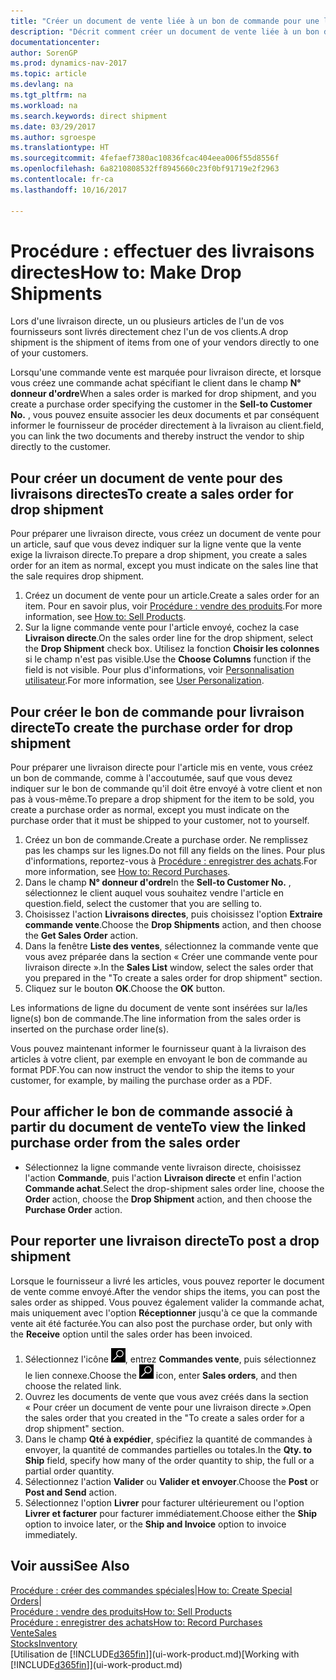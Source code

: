 ```yaml
---
title: "Créer un document de vente liée à un bon de commande pour une livraison directe"
description: "Décrit comment créer un document de vente liée à un bon de commande pour permettre la livraison directe du fournisseur au client."
documentationcenter: 
author: SorenGP
ms.prod: dynamics-nav-2017
ms.topic: article
ms.devlang: na
ms.tgt_pltfrm: na
ms.workload: na
ms.search.keywords: direct shipment
ms.date: 03/29/2017
ms.author: sgroespe
ms.translationtype: HT
ms.sourcegitcommit: 4fefaef7380ac10836fcac404eea006f55d8556f
ms.openlocfilehash: 6a8210808532ff8945660c23f0bf91719e2f2963
ms.contentlocale: fr-ca
ms.lasthandoff: 10/16/2017

---
```

# <a name="how-to-make-drop-shipments"></a><span data-ttu-id="239ea-103">Procédure : effectuer des livraisons directes</span><span class="sxs-lookup"><span data-stu-id="239ea-103">How to: Make Drop Shipments</span></span>
<span data-ttu-id="239ea-104">Lors d'une livraison directe, un ou plusieurs articles de l'un de vos fournisseurs sont livrés directement chez l'un de vos clients.</span><span class="sxs-lookup"><span data-stu-id="239ea-104">A drop shipment is the shipment of items from one of your vendors directly to one of your customers.</span></span>

<span data-ttu-id="239ea-105">Lorsqu'une commande vente est marquée pour livraison directe, et lorsque vous créez une commande achat spécifiant le client dans le champ **N° donneur d'ordre**</span><span class="sxs-lookup"><span data-stu-id="239ea-105">When a sales order is marked for drop shipment, and you create a purchase order specifying the customer in the **Sell-to Customer No.**</span></span> <span data-ttu-id="239ea-106">, vous pouvez ensuite associer les deux documents et par conséquent informer le fournisseur de procéder directement à la livraison au client.</span><span class="sxs-lookup"><span data-stu-id="239ea-106">field, you can link the two documents and thereby instruct the vendor to ship directly to the customer.</span></span>

## <a name="to-create-a-sales-order-for-drop-shipment"></a><span data-ttu-id="239ea-107">Pour créer un document de vente pour des livraisons directes</span><span class="sxs-lookup"><span data-stu-id="239ea-107">To create a sales order for drop shipment</span></span>
<span data-ttu-id="239ea-108">Pour préparer une livraison directe, vous créez un document de vente pour un article, sauf que vous devez indiquer sur la ligne vente que la vente exige la livraison directe.</span><span class="sxs-lookup"><span data-stu-id="239ea-108">To prepare a drop shipment, you create a sales order for an item as normal, except you must indicate on the sales line that the sale requires drop shipment.</span></span>

1. <span data-ttu-id="239ea-109">Créez un document de vente pour un article.</span><span class="sxs-lookup"><span data-stu-id="239ea-109">Create a sales order for an item.</span></span> <span data-ttu-id="239ea-110">Pour en savoir plus, voir [Procédure : vendre des produits](sales-how-sell-products.md).</span><span class="sxs-lookup"><span data-stu-id="239ea-110">For more information, see [How to: Sell Products](sales-how-sell-products.md).</span></span>
2. <span data-ttu-id="239ea-111">Sur la ligne commande vente pour l'article envoyé, cochez la case **Livraison directe**.</span><span class="sxs-lookup"><span data-stu-id="239ea-111">On the sales order line for the drop shipment, select the **Drop Shipment** check box.</span></span> <span data-ttu-id="239ea-112">Utilisez la fonction **Choisir les colonnes** si le champ n'est pas visible.</span><span class="sxs-lookup"><span data-stu-id="239ea-112">Use the **Choose Columns** function if the field is not visible.</span></span> <span data-ttu-id="239ea-113">Pour plus d'informations, voir [Personnalisation utilisateur](ui-user-personalization.md).</span><span class="sxs-lookup"><span data-stu-id="239ea-113">For more information, see [User Personalization](ui-user-personalization.md).</span></span>

## <a name="to-create-the-purchase-order-for-drop-shipment"></a><span data-ttu-id="239ea-114">Pour créer le bon de commande pour livraison directe</span><span class="sxs-lookup"><span data-stu-id="239ea-114">To create the purchase order for drop shipment</span></span>
<span data-ttu-id="239ea-115">Pour préparer une livraison directe pour l'article mis en vente, vous créez un bon de commande, comme à l'accoutumée, sauf que vous devez indiquer sur le bon de commande qu'il doit être envoyé à votre client et non pas à vous-même.</span><span class="sxs-lookup"><span data-stu-id="239ea-115">To prepare a drop shipment for the item to be sold, you create a purchase order as normal, except you must indicate on the purchase order that it must be shipped to your customer, not to yourself.</span></span>

1. <span data-ttu-id="239ea-116">Créez un bon de commande.</span><span class="sxs-lookup"><span data-stu-id="239ea-116">Create a purchase order.</span></span> <span data-ttu-id="239ea-117">Ne remplissez pas les champs sur les lignes.</span><span class="sxs-lookup"><span data-stu-id="239ea-117">Do not fill any fields on the lines.</span></span> <span data-ttu-id="239ea-118">Pour plus d'informations, reportez-vous à [Procédure : enregistrer des achats](purchasing-how-record-purchases.md).</span><span class="sxs-lookup"><span data-stu-id="239ea-118">For more information, see [How to: Record Purchases](purchasing-how-record-purchases.md).</span></span>
2. <span data-ttu-id="239ea-119">Dans le champ **N° donneur d'ordre**</span><span class="sxs-lookup"><span data-stu-id="239ea-119">In the **Sell-to Customer No.**</span></span> <span data-ttu-id="239ea-120">, sélectionnez le client auquel vous souhaitez vendre l'article en question.</span><span class="sxs-lookup"><span data-stu-id="239ea-120">field, select the customer that you are selling to.</span></span>
3. <span data-ttu-id="239ea-121">Choisissez l'action **Livraisons directes**, puis choisissez l'option **Extraire commande vente**.</span><span class="sxs-lookup"><span data-stu-id="239ea-121">Choose the **Drop Shipments** action, and then choose the **Get Sales Order** action.</span></span>
4. <span data-ttu-id="239ea-122">Dans la fenêtre **Liste des ventes**, sélectionnez la commande vente que vous avez préparée dans la section « Créer une commande vente pour livraison directe ».</span><span class="sxs-lookup"><span data-stu-id="239ea-122">In the **Sales List** window, select the sales order that you prepared in the "To create a sales order for drop shipment" section.</span></span>
5. <span data-ttu-id="239ea-123">Cliquez sur le bouton **OK**.</span><span class="sxs-lookup"><span data-stu-id="239ea-123">Choose the **OK** button.</span></span>

<span data-ttu-id="239ea-124">Les informations de ligne du document de vente sont insérées sur la/les ligne(s) bon de commande.</span><span class="sxs-lookup"><span data-stu-id="239ea-124">The line information from the sales order is inserted on the purchase order line(s).</span></span>

<span data-ttu-id="239ea-125">Vous pouvez maintenant informer le fournisseur quant à la livraison des articles à votre client, par exemple en envoyant le bon de commande au format PDF.</span><span class="sxs-lookup"><span data-stu-id="239ea-125">You can now instruct the vendor to ship the items to your customer, for example, by mailing the purchase order as a PDF.</span></span>     

## <a name="to-view-the-linked-purchase-order-from-the-sales-order"></a><span data-ttu-id="239ea-126">Pour afficher le bon de commande associé à partir du document de vente</span><span class="sxs-lookup"><span data-stu-id="239ea-126">To view the linked purchase order from the sales order</span></span>
* <span data-ttu-id="239ea-127">Sélectionnez la ligne commande vente livraison directe, choisissez l'action **Commande**, puis l'action **Livraison directe** et enfin l'action **Commande achat**.</span><span class="sxs-lookup"><span data-stu-id="239ea-127">Select the drop-shipment sales order line, choose the **Order** action, choose the **Drop Shipment** action, and then choose the **Purchase Order** action.</span></span>

## <a name="to-post-a-drop-shipment"></a><span data-ttu-id="239ea-128">Pour reporter une livraison directe</span><span class="sxs-lookup"><span data-stu-id="239ea-128">To post a drop shipment</span></span>
<span data-ttu-id="239ea-129">Lorsque le fournisseur a livré les articles, vous pouvez reporter le document de vente comme envoyé.</span><span class="sxs-lookup"><span data-stu-id="239ea-129">After the vendor ships the items, you can post the sales order as shipped.</span></span> <span data-ttu-id="239ea-130">Vous pouvez également valider la commande achat, mais uniquement avec l'option **Réceptionner** jusqu'à ce que la commande vente ait été facturée.</span><span class="sxs-lookup"><span data-stu-id="239ea-130">You can also post the purchase order, but only with the **Receive** option until the sales order has been invoiced.</span></span>

1. <span data-ttu-id="239ea-131">Sélectionnez l'icône ![Page ou état pour la recherche](media/ui-search/search_small.png "Page ou état pour la recherche"), entrez **Commandes vente**, puis sélectionnez le lien connexe.</span><span class="sxs-lookup"><span data-stu-id="239ea-131">Choose the ![Search for Page or Report](media/ui-search/search_small.png "Search for Page or Report icon") icon, enter **Sales orders**, and then choose the related link.</span></span>
2. <span data-ttu-id="239ea-132">Ouvrez les documents de vente que vous avez créés dans la section « Pour créer un document de vente pour une livraison directe ».</span><span class="sxs-lookup"><span data-stu-id="239ea-132">Open the sales order that you created in the "To create a sales order for a drop shipment" section.</span></span>
3. <span data-ttu-id="239ea-133">Dans le champ **Qté à expédier**, spécifiez la quantité de commandes à envoyer, la quantité de commandes partielles ou totales.</span><span class="sxs-lookup"><span data-stu-id="239ea-133">In the **Qty. to Ship** field, specify how many of the order quantity to ship, the full or a partial order quantity.</span></span>
4. <span data-ttu-id="239ea-134">Sélectionnez l'action **Valider** ou **Valider et envoyer**.</span><span class="sxs-lookup"><span data-stu-id="239ea-134">Choose the **Post** or **Post and Send** action.</span></span>
5. <span data-ttu-id="239ea-135">Sélectionnez l'option **Livrer** pour facturer ultérieurement ou l'option **Livrer et facturer** pour facturer immédiatement.</span><span class="sxs-lookup"><span data-stu-id="239ea-135">Choose either the **Ship** option to invoice later, or the **Ship and Invoice** option to invoice immediately.</span></span>

## <a name="see-also"></a><span data-ttu-id="239ea-136">Voir aussi</span><span class="sxs-lookup"><span data-stu-id="239ea-136">See Also</span></span>
<span data-ttu-id="239ea-137">[Procédure : créer des commandes spéciales](sales-how-to-create-special-orders.md)|</span><span class="sxs-lookup"><span data-stu-id="239ea-137">[How to: Create Special Orders](sales-how-to-create-special-orders.md)|</span></span>  
[<span data-ttu-id="239ea-138">Procédure : vendre des produits</span><span class="sxs-lookup"><span data-stu-id="239ea-138">How to: Sell Products</span></span>](sales-how-sell-products.md)  
[<span data-ttu-id="239ea-139">Procédure : enregistrer des achats</span><span class="sxs-lookup"><span data-stu-id="239ea-139">How to: Record Purchases</span></span>](purchasing-how-record-purchases.md)  
[<span data-ttu-id="239ea-140">Vente</span><span class="sxs-lookup"><span data-stu-id="239ea-140">Sales</span></span>](sales-manage-sales.md)  
[<span data-ttu-id="239ea-141">Stocks</span><span class="sxs-lookup"><span data-stu-id="239ea-141">Inventory</span></span>](inventory-manage-inventory.md)  
<span data-ttu-id="239ea-142">[Utilisation de [!INCLUDE[d365fin](includes/d365fin_md.md)]](ui-work-product.md)</span><span class="sxs-lookup"><span data-stu-id="239ea-142">[Working with [!INCLUDE[d365fin](includes/d365fin_md.md)]](ui-work-product.md)</span></span>

